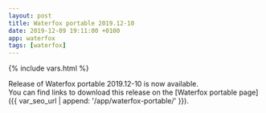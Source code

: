 ```yaml
---
layout: post
title: Waterfox portable 2019.12-10
date: 2019-12-09 19:11:00 +0100
app: waterfox
tags: [waterfox]
---
```

{% include vars.html %}

Release of Waterfox portable 2019.12-10 is now available.<br />
You can find links to download this release on the [Waterfox portable page]({{ var_seo_url | append: '/app/waterfox-portable/' }}).